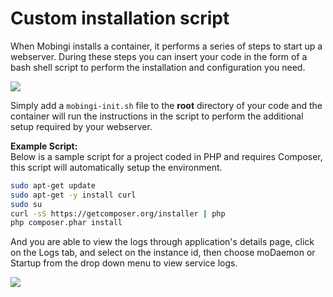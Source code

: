 # Custom installation script

When Mobingi installs a container, it performs a series of steps to start up a webserver. During these steps you can insert your code in the form of a bash shell script to perform the installation and configuration you need.

![](../../.gitbook/assets/custom-script.png)

Simply add a `mobingi-init.sh` file to the **root** directory of your code and the container will run the instructions in the script to perform the additional setup required by your webserver.

**Example Script:**  
Below is a sample script for a project coded in PHP and requires Composer, this script will automatically setup the environment.

```bash
sudo apt-get update
sudo apt-get -y install curl
sudo su
curl -sS https://getcomposer.org/installer | php
php composer.phar install
```

And you are able to view the logs through application's details page, click on the Logs tab, and select on the instance id, then choose moDaemon or Startup from the drop down menu to view service logs.

![](../../.gitbook/assets/custom-script2.png)


